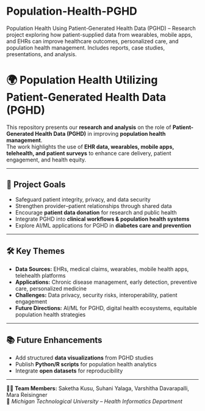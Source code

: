# Population-Health-PGHD
Population Health Using Patient-Generated Health Data (PGHD) – Research project exploring how patient-supplied data from wearables, mobile apps, and EHRs can improve healthcare outcomes, personalized care, and population health management. Includes reports, case studies, presentations, and analysis.
# 🌍 Population Health Utilizing Patient-Generated Health Data (PGHD)

This repository presents our **research and analysis** on the role of 
**Patient-Generated Health Data (PGHD)** in improving **population health management**.  
The work highlights the use of **EHR data, wearables, mobile apps, telehealth, and patient surveys** 
to enhance care delivery, patient engagement, and health equity.

---

## 🚀 Project Goals
- Safeguard patient integrity, privacy, and data security  
- Strengthen provider–patient relationships through shared data  
- Encourage **patient data donation** for research and public health  
- Integrate PGHD into **clinical workflows & population health systems**  
- Explore AI/ML applications for PGHD in **diabetes care and prevention**  
 
---

## 🛠️ Key Themes
- **Data Sources:** EHRs, medical claims, wearables, mobile health apps, telehealth platforms  
- **Applications:** Chronic disease management, early detection, preventive care, personalized medicine  
- **Challenges:** Data privacy, security risks, interoperability, patient engagement  
- **Future Directions:** AI/ML for PGHD, digital health ecosystems, equitable population health strategies  

---

## 📚 Future Enhancements
- Add structured **data visualizations** from PGHD studies  
- Publish **Python/R scripts** for population health analytics  
- Integrate **open datasets** for reproducibility  

---

👩‍⚕️ **Team Members:** Saketha Kusu, Suhani Yalaga, Varshitha Davarapalli, Mara Reisingner  
📍 *Michigan Technological University – Health Informatics Department*  
